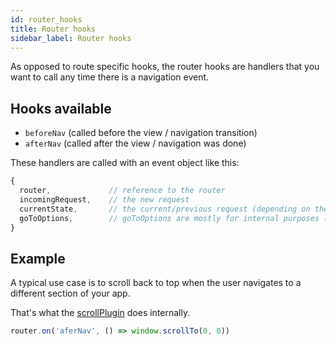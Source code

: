 ```yaml
---
id: router_hooks
title: Router hooks
sidebar_label: Router hooks
---
```


As opposed to route specific hooks, the router hooks are handlers that you want to call any time there is a navigation event.

## Hooks available

- `beforeNav` (called before the view / navigation transition)
- `afterNav` (called after the view / navigation was done)

These handlers are called with an event object like this:

```js
{
  router,             // reference to the router
  incomingRequest,    // the new request
  currentState,       // the current/previous request (depending on the point of view, after/before nav)
  goToOptions,        // goToOptions are mostly for internal purposes (like POP, goBack, ...)
}
```

## Example

A typical use case is to scroll back to top when the user navigates to a different section of your app.

That's what the [scrollPlugin](https://github.com/AoDev/bard-router/tree/master/src/plugins) does internally.

```js
router.on('aferNav', () => window.scrollTo(0, 0))
```
